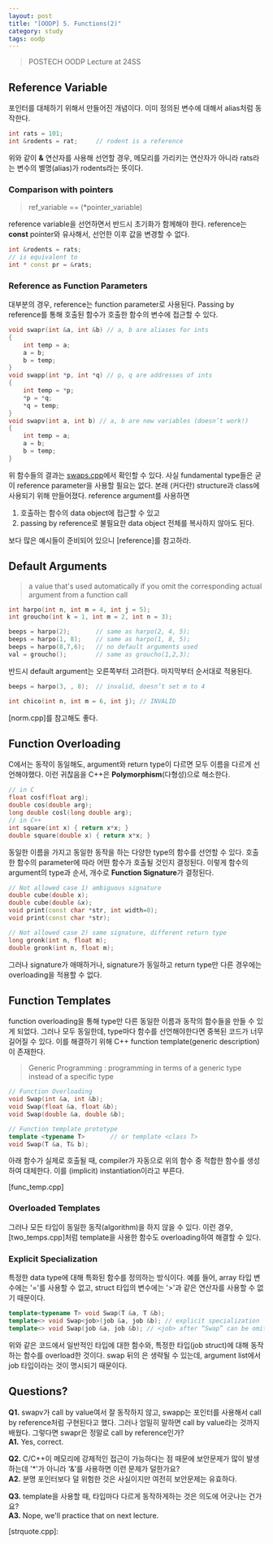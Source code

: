 ```yaml
---
layout: post
title: "[OODP] 5. Functions(2)"
category: study
tags: oodp
---
```


> POSTECH OODP Lecture at 24SS

## Reference Variable
포인터를 대체하기 위해서 만들어진 개념이다. 이미 정의된 변수에 대해서 alias처럼 동작한다.
``` c++
int rats = 101;
int &rodents = rat;     // rodent is a reference
```
위와 같이 **&** 연산자를 사용해 선언할 경우, 메모리를 가리키는 연산자가 아니라 rats라는 변수의 별명(alias)가 rodents라는 뜻이다.

### Comparison with pointers
> ref_variable == (*pointer_variable)

reference variable을 선언하면서 반드시 초기화가 함께해야 한다.
reference는 **const** pointer와 유사해서, 선언한 이후 값을 변경할 수 없다. 
<!--more-->
``` c++
int &rodents = rats;
// is equivalent to
int * const pr = &rats;
```
### Reference as Function Parameters
대부분의 경우, reference는 function parameter로 사용된다.
Passing by reference를 통해 호출된 함수가 호출한 함수의 변수에 접근할 수 있다.

``` c++
void swapr(int &a, int &b) // a, b are aliases for ints
{
    int temp = a;
    a = b;
    b = temp;
}
void swapp(int *p, int *q) // p, q are addresses of ints
{
    int temp = *p;
    *p = *q;
    *q = temp;
}
void swapv(int a, int b) // a, b are new variables (doesn’t work!)
{
    int temp = a;
    a = b;
    b = temp;
}
```
위 함수들의 결과는 [swaps.cpp]에서 확인할 수 있다.
사실 fundamental type들은 굳이 reference parameter을 사용할 필요는 없다. 본래 (커다란) structure과 class에 사용되기 위해 만들어졌다. reference argument를 사용하면
1) 호출하는 함수의 data object에 접근할 수 있고
2) passing by reference로 불필요한 data object 전체를 복사하지 않아도 된다.

보다 많은 예시들이 준비되어 있으니 [reference]를 참고하라.

## Default Arguments
> a value that's used automatically if you omit the corresponding actual argument from a function call

``` c++
int harpo(int n, int m = 4, int j = 5);
int groucho(int k = 1, int m = 2, int n = 3);

beeps = harpo(2);       // same as harpo(2, 4, 5);
beeps = harpo(1, 8);    // same as harpo(1, 8, 5);
beeps = harpo(8,7,6);   // no default arguments used
val = groucho();        // same as groucho(1,2,3);
```

반드시 default argument는 오른쪽부터 고려한다. 마지막부터 순서대로 적용된다.

```c++
beeps = harpo(3, , 8);  // invalid, doesn’t set m to 4

int chico(int n, int m = 6, int j); // INVALID
```
[norm.cpp]를 참고해도 좋다.

## Function Overloading
C에서는 동작이 동일해도, argument와 return type이 다르면 모두 이름을 다르게 선언해야했다.
이런 귀찮음을 C++은 **Polymorphism**(다형성)으로 해소한다.

```c++
// in C
float cosf(float arg);
double cos(double arg);
long double cosl(long double arg);
// in C++
int square(int x) { return x*x; }
double square(double x) { return x*x; }
```
동일한 이름을 가지고 동일한 동작을 하는 다양한 type의 함수를 선언할 수 있다.
호출한 함수의 parameter에 따라 어떤 함수가 호출될 것인지 결정된다.
이렇게 함수의 argument의 type과 순서, 개수로 **Function Signature**가 결정된다.

```c++
// Not allowed case 1) ambiguous signature
double cube(double x);
double cube(double &x);
void print(const char *str, int width=0);
void print(const char *str);

// Not allowed case 2) same signature, different return type
long gronk(int n, float m);
double gronk(int n, float m);
```
그러나 signature가 애매하거나, signature가 동일하고 return type만 다른 경우에는 overloading을 적용할 수 없다.

## Function Templates
function overloading을 통해 type만 다른 동일한 이름과 동작의 함수들을 만들 수 있게 되었다.
그러나 모두 동일한데, type마다 함수를 선언해야한다면 중복된 코드가 너무 길어질 수 있다.
이를 해결하기 위해 C++ function template(generic description)이 존재한다.

> Generic Programming : programming in terms of a generic type instead of a specific type

```c++
// Function Overloading
void Swap(int &a, int &b);
void Swap(float &a, float &b);
void Swap(double &a, double &b);

// Function template prototype
template <typename T>       // or template <class T>
void Swap(T &a, T& b);
```
아래 함수가 실제로 호출될 때, compiler가 자동으로 위의 함수 중 적합한 함수를 생성하여 대체한다. 이를 (implicit) instantiation이라고 부른다.

[func_temp.cpp]

### Overloaded Templates
그러나 모든 타입이 동일한 동작(algorithm)을 하지 않을 수 있다.
이런 경우, [two_temps.cpp]처럼 template을 사용한 함수도 overloading하여 해결할 수 있다.

### Explicit Specialization
특정한 data type에 대해 특화된 함수를 정의하는 방식이다.
예를 들어, array 타입 변수에는 '='를 사용할 수 없고, struct 타입의 변수에는 '>'과 같은 연산자를 사용할 수 없기 때문이다.

```c++
template<typename T> void Swap(T &a, T &b);
template<> void Swap<job>(job &a, job &b); // explicit specialization
template<> void Swap(job &a, job &b); // <job> after “Swap” can be omitted
```
위와 같은 코드에서 일반적인 타입에 대한 함수와, 특정한 타입(job struct)에 대해 동작하는 함수를 overload한 것이다.
swap 뒤의 <job>은 생략될 수 있는데, argument list에서 job 타입이라는 것이 명시되기 때문이다.




## Questions?
**Q1.** swapv가 call by value여서 잘 동작하지 않고, swapp는 포인터를 사용해서 call by reference처럼 구현된다고 했다. 그러나 엄밀히 말하면 call by value라는 것까지 배웠다. 그렇다면 swapr은 정말로 call by reference인가?    <br>
**A1.** Yes, correct.


**Q2.** C/C++이 메모리에 강제적인 접근이 가능하다는 점 때문에 보안문제가 많이 발생하는데 '*'가 아니라 '&'를 사용하면 이런 문제가 덜한가요? <br>
**A2.** 분명 포인터보다 덜 위험한 것은 사실이지만 여전히 보안문제는 유효하다.

**Q3.** template을 사용할 때, 타입마다 다르게 동작하게하는 것은 의도에 어긋나는 건가요? <br>
**A3.** Nope, we'll practice that on next lecture.

<!-- Links -->
[swaps.cpp]: 
[reference]: 
[strquote.cpp]: 